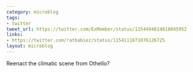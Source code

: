 ```yaml
---
category: microblog
tags:
- twitter
tweet_url: https://twitter.com/ExMember/status/1154494614818045952
links:
- https://twitter.com/ratbabiez/status/1154111071076126725
layout: microblog
---
```

Reenact the climatic scene from Othello?
